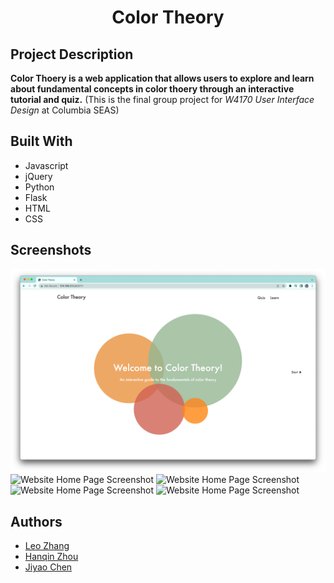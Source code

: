 <h1 align="center">Color Theory</h1>

## Project Description
<p><strong>Color Thoery is a web application that allows users to explore and learn about fundamental concepts in color thoery through an interactive tutorial and quiz.</strong> (This is the final group project for <em>W4170 User Interface Design</em> at Columbia SEAS)</p>

## Built With
- Javascript
- jQuery
- Python
- Flask
- HTML
- CSS

## Screenshots

![Website Home Page Screenshot](screenshots/Home.png)
![Website Home Page Screenshot](https://github.com/leozhvng23/UI-Group-Project/blob/981ee286ee6bd8c9ce25f5683354c6afd9580348/screenshots/Screen%20Shot%202022-05-03%20at%209.07.23%20PM.png)
![Website Home Page Screenshot](https://github.com/leozhvng23/UI-Group-Project/blob/eac601d11a95c4acae77e7d9a20d6fa954f7f2a3/screenshots/Screen%20Shot%202022-05-03%20at%209.08.45%20PM.png)
![Website Home Page Screenshot](https://github.com/leozhvng23/UI-Group-Project/blob/eac601d11a95c4acae77e7d9a20d6fa954f7f2a3/screenshots/Screen%20Shot%202022-05-03%20at%209.09.31%20PM.png)
![Website Home Page Screenshot](https://github.com/leozhvng23/UI-Group-Project/blob/eac601d11a95c4acae77e7d9a20d6fa954f7f2a3/screenshots/Screen%20Shot%202022-05-03%20at%209.10.00%20PM.png)

## Authors
- [Leo Zhang](https://github.com/leozhvng23 "Leo Zhang")
- [Hanqin Zhou](https://github.com/JeanZHQ "Hanqin Zhou")
- [Jiyao Chen](https://github.com/jchenlukas "Jiyao Chen")
